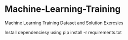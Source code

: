 # Machine-Learning-Training
Machine Learning Training Dataset and Solution Exercsies

Install dependenciesy using pip install -r requirements.txt